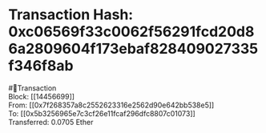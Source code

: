 
Transaction Hash: 0xc06569f33c0062f56291fcd20d86a2809604f173ebaf828409027335f346f8ab
====================================================================================
  
#💸Transaction  
Block: [[14456699]]  
From: [[0x7f268357a8c2552623316e2562d90e642bb538e5]]  
To: [[0x5b3256965e7c3cf26e11fcaf296dfc8807c01073]]  
Transferred: 0.0705 Ether